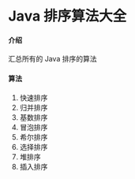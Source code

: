 # Java 排序算法大全

#### 介绍
汇总所有的 Java 排序的算法

#### 算法

1.  快速排序
2.  归并排序
3.  基数排序
4.  冒泡排序
5.  希尔排序
6.  选择排序
7.  堆排序
8.  插入排序
